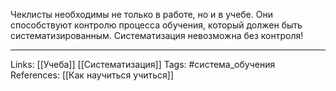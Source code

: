 Чеклисты необходимы не только в работе, но и в учебе. Они способствуют контролю процесса обучения, который должен быть систематизированным. Систематизация невозможна без контроля!
___
Links: [[Учеба]] [[Систематизация]] 
Tags: #система_обучения
References: [[Как научиться учиться]]